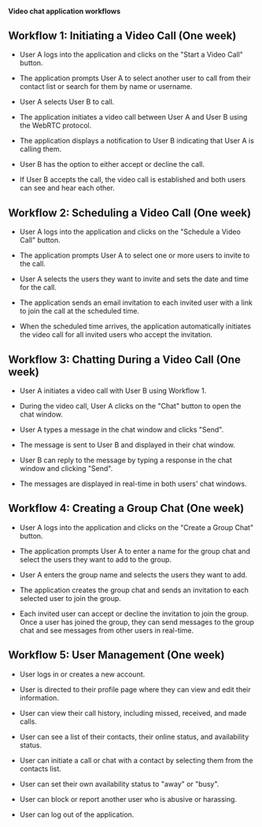 #### Video chat application workflows

## Workflow 1: Initiating a Video Call (One week)

- User A logs into the application and clicks on the "Start a Video Call" button.

- The application prompts User A to select another user to call from their contact list or search for them by name or username.

- User A selects User B to call.

- The application initiates a video call between User A and User B using the WebRTC protocol.

- The application displays a notification to User B indicating that User A is calling them.

- User B has the option to either accept or decline the call.

- If User B accepts the call, the video call is established and both users can see and hear each other.

## Workflow 2: Scheduling a Video Call (One week)

- User A logs into the application and clicks on the "Schedule a Video Call" button.

- The application prompts User A to select one or more users to invite to the call.

- User A selects the users they want to invite and sets the date and time for the call.

- The application sends an email invitation to each invited user with a link to join the call at the scheduled time.

- When the scheduled time arrives, the application automatically initiates the video call for all invited users who accept the invitation.

## Workflow 3: Chatting During a Video Call (One week)

- User A initiates a video call with User B using Workflow 1.

- During the video call, User A clicks on the "Chat" button to open the chat window.

- User A types a message in the chat window and clicks "Send".

- The message is sent to User B and displayed in their chat window.

- User B can reply to the message by typing a response in the chat window and clicking "Send".

- The messages are displayed in real-time in both users' chat windows.

## Workflow 4: Creating a Group Chat (One week)

- User A logs into the application and clicks on the "Create a Group Chat" button.

- The application prompts User A to enter a name for the group chat and select the users they want to add to the group.

- User A enters the group name and selects the users they want to add.

- The application creates the group chat and sends an invitation to each selected user to join the group.

- Each invited user can accept or decline the invitation to join the group.
  Once a user has joined the group, they can send messages to the group chat and see messages from other users in real-time.

## Workflow 5: User Management (One week)

- User logs in or creates a new account.

- User is directed to their profile page where they can view and edit their information.

- User can view their call history, including missed, received, and made calls.

- User can see a list of their contacts, their online status, and availability status.

- User can initiate a call or chat with a contact by selecting them from the contacts list.

- User can set their own availability status to "away" or "busy".

- User can block or report another user who is abusive or harassing.

- User can log out of the application.
